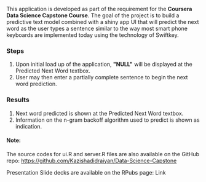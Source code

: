 This application is developed as part of the requirement for the
**Coursera Data Science Capstone Course**. The goal of the project is to
build a predictive text model combined with a shiny app UI that will
predict the next word as the user types a sentence similar to the way
most smart phone keyboards are implemented today using the technology of
Swiftkey.

### Steps

1.  Upon initial load up of the application, **"NULL"** will be
    displayed at the Predicted Next Word textbox.
2.  User may then enter a partially complete sentence to begin the next
    word prediction.

### Results

1.  Next word predicted is shown at the Predicted Next Word textbox.
2.  Information on the n-gram backoff algorithm used to predict is shown
    as indication.

#### Note:

The source codes for ui.R and server.R files are also available on the
GitHub repo: https://github.com/Kazishadidraiyan/Data-Science-Capstone

Presentation Slide decks are available on the RPubs page: Link
